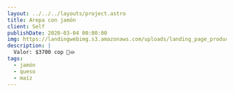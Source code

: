 ```yaml
---
layout: ../../../layouts/project.astro
title: Arepa con jamón
client: Self
publishDate: 2020-03-04 00:00:00
img: https://landingwebimg.s3.amazonaws.com/uploads/landing_page_product_variant/image/269581/image-upload1626731121.jpeg
description: |
  Valor: $3700 cop 🥳🫓
tags:
  - jamón
  - queso
  - maíz
---
```

